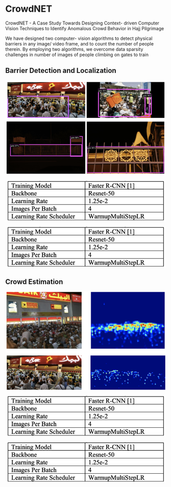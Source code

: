 # CrowdNET
 CrowdNET - A Case Study Towards Designing Context- driven Computer Vision Techniques to Identify Anomalous Crowd Behavior in Hajj Pilgrimage

We have designed two computer- vision algorithms to detect physical barriers in any image/ video frame, and to count the number of people therein. By employing two algorithms, we overcome data sparsity challenges in number of images of people climbing on gates to train

## Barrier Detection and Localization

![gate_classifier.png](https://github.com/FarhatBuet14/CrowdNET/blob/main/images/gate_classifier.png)

![table_1.png](https://github.com/FarhatBuet14/CrowdNET/blob/main/images/table_1.png)

![table_2.png](https://github.com/FarhatBuet14/CrowdNET/blob/main/images/table_1.png)

## Crowd Estimation

![density_map.png](https://github.com/FarhatBuet14/CrowdNET/blob/main/images/density_map.png)

![table_3.png](https://github.com/FarhatBuet14/CrowdNET/blob/main/images/table_1.png)

![table_4.png](https://github.com/FarhatBuet14/CrowdNET/blob/main/images/table_1.png)
